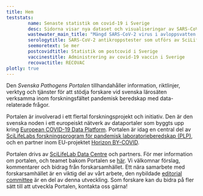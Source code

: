 ```yaml
---
title: Hem
teststats:
        name: Senaste statistik om covid-19 i Sverige
        desc: Sidorna visar nya dataset och visualiseringar av SARS-CoV-2 och covid-19 tester som utfört av ett antal olika faciliteter.
        wastewater_main_title: "Mängd SARS-CoV-2 virus i avloppsvatten från svenska städer"
        serologytitle: SARS-CoV-2 antikroppstester som utförs av SciLifeLab
        seemoretext: Se mer
        postcovidtitle: Statistik om postcovid i Sverige
        vaccinestitle: Administrering av covid-19 vaccin i Sverige
        recovactitle: RECOVAC
plotly: true
---
```


Den *Svenska Pathogens Portalen* tillhandahåller information, riktlinjer, verktyg och tjänster för att stödja forskare vid svenska lärosäten verksamma inom forskningsfältet pandemisk beredskap med data-relaterade frågor.

Portalen är involverad i ett flertal forskningsprojekt och initiativ. Den är den svenska noden i ett europeiskt nätverk av dataportaler som byggts upp kring [European COVID-19 Data Platform](https://covid19dataportal.org/). Portalen är idag en central del av [SciLifeLabs forskningsprogram för pandemisk laboratorieberedskap (PLP)](https://www.scilifelab.se/capabilities/pandemic-laboratory-preparedness/), och en partner inom EU-projektet [Horizon BY-COVID](https://by-covid.org/).

Portalen drivs av [SciLifeLab Data Centre](https://scilifelab.se/data) och partners. För mer information om portalen, och teamet bakom Portalen se [här](/sv/about/). Vi välkomnar förslag, kommentarer och bidrag från forskarsamhället. Ett nära samarbete med forskarsamhället är en viktig del av vårt arbete, den nybildade [editorial committee](/sv/about/editorial_committee/) är en del av denna utveckling. Som forskare kan du bidra på fler sätt till att utveckla Portalen, kontakta oss gärna!
